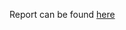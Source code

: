 Report can be found [here](https://citizenlab.org/2012/10/update-on-information-controls-in-burma/)
